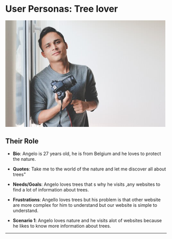 # User Personas: Tree lover

<!-- some introduction -->

![img](../img/angelo.jpeg)

<!-- a persona -->

## Their Role

- **Bio**: Angelo is 27 years old, he is from Belgium and he loves to protect
  the nature.
- **Quotes**: Take me to the world of the nature and let me discover all about
  trees"
- **Needs/Goals**: Angelo loves trees that s why he visits ,any websites to find
  a lot of information about trees.

- **Frustrations**: Angello loves trees but his problem is that other website
  are more complex for him to understand but our website is simple to
  understand.

- **Scenario 1**: Angelo loves nature and he visits alot of websites because he
  likes to know more information about trees.

---

<!-- more personas ... -->
